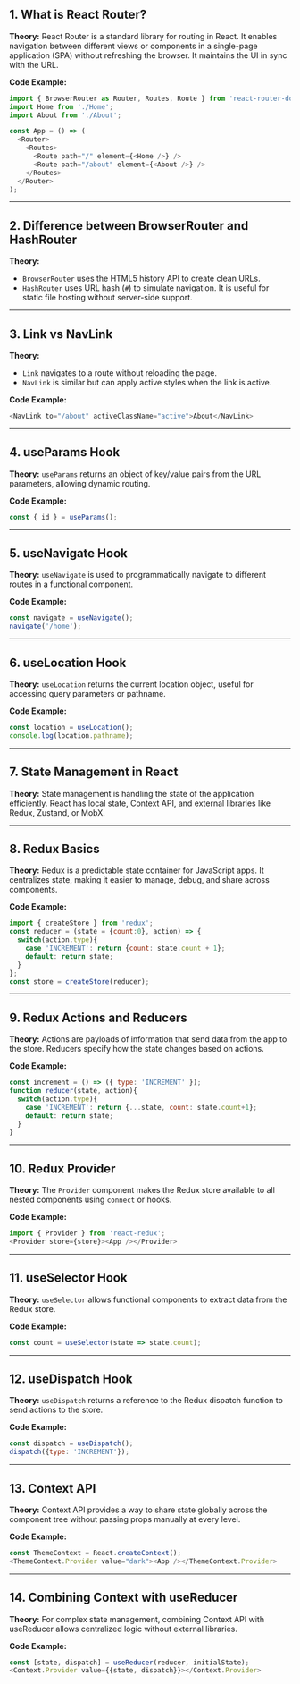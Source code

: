 ## 1. What is React Router?

**Theory:**
React Router is a standard library for routing in React. It enables navigation between different views or components in a single-page application (SPA) without refreshing the browser. It maintains the UI in sync with the URL.

**Code Example:**

```js
import { BrowserRouter as Router, Routes, Route } from 'react-router-dom';
import Home from './Home';
import About from './About';

const App = () => (
  <Router>
    <Routes>
      <Route path="/" element={<Home />} />
      <Route path="/about" element={<About />} />
    </Routes>
  </Router>
);
```

---

## 2. Difference between BrowserRouter and HashRouter

**Theory:**

* `BrowserRouter` uses the HTML5 history API to create clean URLs.
* `HashRouter` uses URL hash (`#`) to simulate navigation. It is useful for static file hosting without server-side support.

---

## 3. Link vs NavLink

**Theory:**

* `Link` navigates to a route without reloading the page.
* `NavLink` is similar but can apply active styles when the link is active.

**Code Example:**

```js
<NavLink to="/about" activeClassName="active">About</NavLink>
```

---

## 4. useParams Hook

**Theory:**
`useParams` returns an object of key/value pairs from the URL parameters, allowing dynamic routing.

**Code Example:**

```js
const { id } = useParams();
```

---

## 5. useNavigate Hook

**Theory:**
`useNavigate` is used to programmatically navigate to different routes in a functional component.

**Code Example:**

```js
const navigate = useNavigate();
navigate('/home');
```

---

## 6. useLocation Hook

**Theory:**
`useLocation` returns the current location object, useful for accessing query parameters or pathname.

**Code Example:**

```js
const location = useLocation();
console.log(location.pathname);
```

---

## 7. State Management in React

**Theory:**
State management is handling the state of the application efficiently. React has local state, Context API, and external libraries like Redux, Zustand, or MobX.

---

## 8. Redux Basics

**Theory:**
Redux is a predictable state container for JavaScript apps. It centralizes state, making it easier to manage, debug, and share across components.

**Code Example:**

```js
import { createStore } from 'redux';
const reducer = (state = {count:0}, action) => {
  switch(action.type){
    case 'INCREMENT': return {count: state.count + 1};
    default: return state;
  }
};
const store = createStore(reducer);
```

---

## 9. Redux Actions and Reducers

**Theory:**
Actions are payloads of information that send data from the app to the store. Reducers specify how the state changes based on actions.

**Code Example:**

```js
const increment = () => ({ type: 'INCREMENT' });
function reducer(state, action){
  switch(action.type){
    case 'INCREMENT': return {...state, count: state.count+1};
    default: return state;
  }
}
```

---

## 10. Redux Provider

**Theory:**
The `Provider` component makes the Redux store available to all nested components using `connect` or hooks.

**Code Example:**

```js
import { Provider } from 'react-redux';
<Provider store={store}><App /></Provider>
```

---

## 11. useSelector Hook

**Theory:**
`useSelector` allows functional components to extract data from the Redux store.

**Code Example:**

```js
const count = useSelector(state => state.count);
```

---

## 12. useDispatch Hook

**Theory:**
`useDispatch` returns a reference to the Redux dispatch function to send actions to the store.

**Code Example:**

```js
const dispatch = useDispatch();
dispatch({type: 'INCREMENT'});
```

---

## 13. Context API

**Theory:**
Context API provides a way to share state globally across the component tree without passing props manually at every level.

**Code Example:**

```js
const ThemeContext = React.createContext();
<ThemeContext.Provider value="dark"><App /></ThemeContext.Provider>
```

---

## 14. Combining Context with useReducer

**Theory:**
For complex state management, combining Context API with useReducer allows centralized logic without external libraries.

**Code Example:**

```js
const [state, dispatch] = useReducer(reducer, initialState);
<Context.Provider value={{state, dispatch}}></Context.Provider>
```
